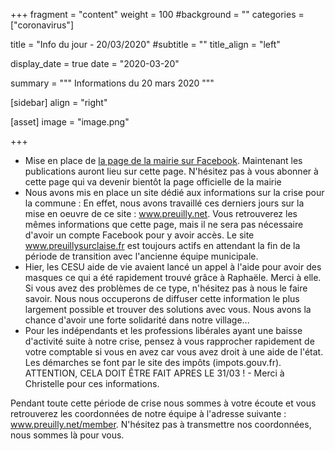 +++
fragment = "content"
weight = 100
#background = ""
categories = ["coronavirus"]

title = "Info du jour - 20/03/2020"
#subtitle = ""
title_align = "left"

display_date = true
date = "2020-03-20"

summary = """
Informations du 20 mars 2020
"""
    
[sidebar]
  align = "right"

[asset]
  image = "image.png"
  
+++

* Mise en place de [la page de la mairie sur Facebook](https://www.facebook.com/mairiepreuillysurclaise/). Maintenant les publications auront lieu sur cette page. N'hésitez pas à vous abonner à cette page qui va devenir bientôt la page officielle de la mairie
* Nous avons mis en place un site dédié aux informations sur la crise pour la commune : En effet, nous avons travaillé ces derniers jours sur la mise en oeuvre de ce site : www.preuilly.net. Vous retrouverez les mêmes informations que cette page, mais il ne sera pas nécessaire d'avoir un compte Facebook pour y avoir accès. Le site www.preuillysurclaise.fr est toujours actifs en attendant la fin de la période de transition avec l'ancienne équipe municipale.
* Hier, les CESU aide de vie avaient lancé un appel à l'aide pour avoir des masques ce qui a été rapidement trouvé grâce à Raphaële. Merci à elle. Si vous avez des problèmes de ce type, n'hésitez pas à nous le faire savoir. Nous nous occuperons de diffuser cette information le plus largement possible et trouver des solutions avec vous. Nous avons la chance d'avoir une forte solidarité dans notre village...
* Pour les indépendants et les professions libérales ayant une baisse d'activité suite à notre crise, pensez à vous rapprocher rapidement de votre comptable si vous en avez car vous avez droit à une aide de l'état. Les démarches se font par le site des impôts (impots.gouv.fr). ATTENTION, CELA DOIT ÊTRE FAIT APRES LE 31/03 ! - Merci à Christelle pour ces informations.

Pendant toute cette période de crise nous sommes à votre écoute et vous retrouverez les coordonnées de notre équipe à l'adresse suivante : www.preuilly.net/member. N'hésitez pas à transmettre nos coordonnées, nous sommes là pour vous.
